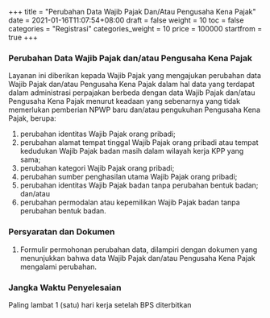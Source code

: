 +++
title = "Perubahan Data Wajib Pajak Dan/Atau Pengusaha Kena Pajak"
date = 2021-01-16T11:07:54+08:00
draft = false
weight = 10
toc = false
categories = "Registrasi"
categories_weight = 10
price = 100000
startfrom = true
+++
### Perubahan Data Wajib Pajak dan/atau Pengusaha Kena Pajak
Layanan ini diberikan kepada Wajib Pajak yang mengajukan perubahan data Wajib Pajak dan/atau Pengusaha Kena Pajak dalam hal data yang terdapat dalam administrasi perpajakan berbeda dengan data Wajib Pajak dan/atau Pengusaha Kena Pajak menurut keadaan yang sebenarnya yang tidak memerlukan pemberian NPWP baru dan/atau
pengukuhan Pengusaha Kena Pajak, berupa:
1. perubahan identitas Wajib Pajak orang pribadi;
2. perubahan alamat tempat tinggal Wajib Pajak orang pribadi atau tempat kedudukan Wajib Pajak badan masih dalam wilayah kerja KPP yang sama;
3. perubahan kategori Wajib Pajak orang pribadi;
4. perubahan sumber penghasilan utama Wajib Pajak orang pribadi;
5. perubahan identitas Wajib Pajak badan tanpa perubahan bentuk badan; dan/atau
6. perubahan permodalan atau kepemilikan Wajib Pajak badan tanpa perubahan bentuk badan.

### Persyaratan dan Dokumen
1. Formulir permohonan perubahan data, dilampiri dengan dokumen yang menunjukkan bahwa data Wajib Pajak dan/atau Pengusaha Kena Pajak mengalami perubahan.

### Jangka Waktu Penyelesaian
Paling lambat 1 (satu) hari kerja setelah BPS diterbitkan